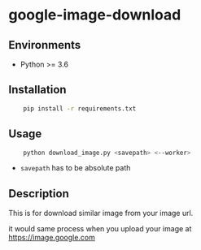 # google-image-download

## Environments

* Python >= 3.6

## Installation

```bash
    pip install -r requirements.txt
```

## Usage

```bash
    python download_image.py <savepath> <--worker>
```
* `savepath` has to be absolute path

## Description

This is for download similar image from your image url.

it would same process when you upload your image at https://image.google.com

